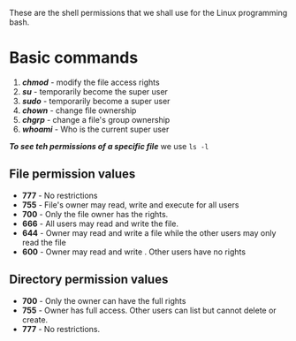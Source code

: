 These are the shell permissions that we shall use for the Linux programming bash.

# Basic commands
1. ***chmod***  - modify the file access rights
2. ***su***     - temporarily become the super user
3. ***sudo***   - temporarily become a super user
4. ***chown***  - change file ownership
5. ***chgrp***  - change a file's group ownership
6. ***whoami*** - Who is the current super user

***To see teh permissions of a specific file***
we use `ls -l`

## File permission values
- **777** - No restrictions
- **755** - File's owner may read, write and execute for all users
- **700** - Only the file owner has the rights.
- **666** - All users may read and write the file.
- **644** - Owner may read and write a file while the other users may only read the file
- **600** - Owner may read and write . Other users have no rights

## Directory permission values
- **700** - Only the owner can have the full rights
- **755** - Owner has full access. Other users can list  but cannot delete or create.
- **777** - No restrictions.


